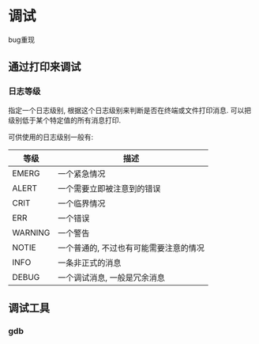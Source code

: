 # 调试

bug重现

## 通过打印来调试

### 日志等级
指定一个日志级别, 根据这个日志级别来判断是否在终端或文件打印消息.  可以把级别低于某个特定值的所有消息打印.

可供使用的日志级别一般有:

等级|描述
--|--
EMERG | 一个紧急情况
ALERT | 一个需要立即被注意到的错误
CRIT | 一个临界情况
ERR | 一个错误
WARNING | 一个警告
NOTIE | 一个普通的, 不过也有可能需要注意的情况
INFO | 一条非正式的消息
DEBUG | 一个调试消息, 一般是冗余消息

## 调试工具
### gdb
